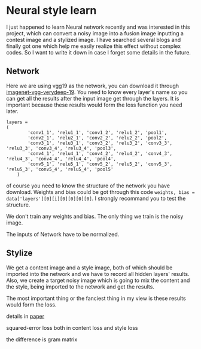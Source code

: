 # Neural style learn
I just happened to learn Neural network recently and was interested in this project, which can convert a noisy image into a fusion image inputting a contest image and a stylized image. I have searched several blogs and finally got one which help me easily realize this effect without complex codes. So I want to write it down in case I forget some details in the future.



## Network
Here we are using vgg19 as the network, you can download it through [imagenet-vgg-verydeep-19](http://www.vlfeat.org/matconvnet/models/beta16/). You need to know every layer's name so you can get all the results after the input image get through the layers. It is important because these results would form the loss function you need later. 


```
layers = 
(
        'conv1_1', 'relu1_1', 'conv1_2', 'relu1_2', 'pool1',
        'conv2_1', 'relu2_1', 'conv2_2', 'relu2_2', 'pool2',
        'conv3_1', 'relu3_1', 'conv3_2', 'relu3_2', 'conv3_3', 'relu3_3', 'conv3_4', 'relu3_4', 'pool3',
        'conv4_1', 'relu4_1', 'conv4_2', 'relu4_2', 'conv4_3', 'relu4_3', 'conv4_4', 'relu4_4', 'pool4',
        'conv5_1', 'relu5_1', 'conv5_2', 'relu5_2', 'conv5_3', 'relu5_3', 'conv5_4', 'relu5_4', 'pool5'
    )
```
of course you need to know the structure of the network you have download. Weights and bias could be got through this code `weights, bias = data['layers'][0][i][0][0][0][0]`. I strongly recommand you to test the structure.

We don't train any weights and bias. The only thing we train is the noisy image.

The inputs of Network have to be normalized.


## Stylize
We get a content image and a style image, both of which should be imported into the network and we have to record all hidden layers' results. Also, we create a target noisy image which is going to mix the content and the style, being imported to the network and get the results. 

The most important thing or the fanciest thing in my view is these results would form the loss. 

details in [paper](https://arxiv.org/abs/1508.06576)


squared-error loss both in content loss and style loss

the difference is gram matrix


